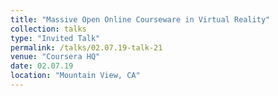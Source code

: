 ```yaml
---
title: "Massive Open Online Courseware in Virtual Reality"
collection: talks
type: "Invited Talk"
permalink: /talks/02.07.19-talk-21
venue: "Coursera HQ"
date: 02.07.19
location: "Mountain View, CA"
---
```

